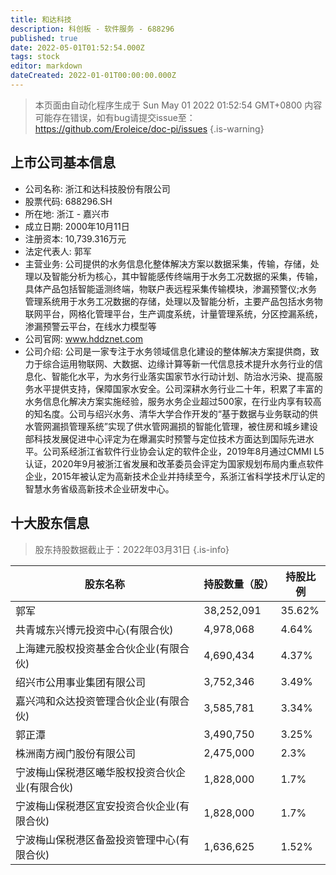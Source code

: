 ```yaml
---
title: 和达科技
description: 科创板 - 软件服务 - 688296
published: true
date: 2022-05-01T01:52:54.000Z
tags: stock
editor: markdown
dateCreated: 2022-01-01T00:00:00.000Z
---
```


> 本页面由自动化程序生成于 Sun May 01 2022 01:52:54 GMT+0800
> 内容可能存在错误，如有bug请提交issue至：https://github.com/Eroleice/doc-pi/issues
{.is-warning}

## 上市公司基本信息
- 公司名称: 浙江和达科技股份有限公司
- 股票代码: 688296.SH
- 所在地: 浙江 - 嘉兴市
- 成立日期: 2000年10月11日
- 注册资本: 10,739.316万元
- 法定代表人: 郭军
- 主营业务: 公司提供的水务信息化整体解决方案以数据采集，传输，存储，处理以及智能分析为核心，其中智能感传终端用于水务工况数据的采集，传输，具体产品包括智能遥测终端，物联户表远程采集传输模块，渗漏预警仪;水务管理系统用于水务工况数据的存储，处理以及智能分析，主要产品包括水务物联网平台，网格化管理平台，生产调度系统，计量管理系统，分区控漏系统，渗漏预警云平台，在线水力模型等
- 公司官网: www.hddznet.com
- 公司介绍: 公司是一家专注于水务领域信息化建设的整体解决方案提供商，致力于综合运用物联网、大数据、边缘计算等新一代信息技术提升水务行业的信息化、智能化水平，为水务行业落实国家节水行动计划、防治水污染、提高服务水平提供支持，保障国家水安全。公司深耕水务行业二十年，积累了丰富的水务信息化解决方案实施经验，服务水务企业超过500家，在行业内享有较高的知名度。公司与绍兴水务、清华大学合作开发的“基于数据与业务联动的供水管网漏损管理系统”实现了供水管网漏损的智能化管理，被住房和城乡建设部科技发展促进中心评定为在爆漏实时预警与定位技术方面达到国际先进水平。公司系经浙江省软件行业协会认定的软件企业，2019年8月通过CMMI L5认证，2020年9月被浙江省发展和改革委员会评定为国家规划布局内重点软件企业，2015年被认定为高新技术企业并持续至今，系浙江省科学技术厅认定的智慧水务省级高新技术企业研发中心。


## 十大股东信息
> 股东持股数据截止于：2022年03月31日
{.is-info}

| 股东名称 | 持股数量（股） | 持股比例 |
| --- | --- | --- |
| 郭军 | 38,252,091 | 35.62% |
| 共青城东兴博元投资中心(有限合伙) | 4,978,068 | 4.64% |
| 上海建元股权投资基金合伙企业(有限合伙) | 4,690,434 | 4.37% |
| 绍兴市公用事业集团有限公司 | 3,752,346 | 3.49% |
| 嘉兴鸿和众达投资管理合伙企业(有限合伙) | 3,585,781 | 3.34% |
| 郭正潭 | 3,490,750 | 3.25% |
| 株洲南方阀门股份有限公司 | 2,475,000 | 2.3% |
| 宁波梅山保税港区曦华股权投资合伙企业(有限合伙) | 1,828,000 | 1.7% |
| 宁波梅山保税港区宜安投资合伙企业(有限合伙) | 1,828,000 | 1.7% |
| 宁波梅山保税港区备盈投资管理中心(有限合伙) | 1,636,625 | 1.52% |




